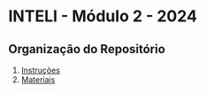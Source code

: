 # INTELI - Módulo 2 - 2024

## Organização do Repositório
1. [Instruções](https://kterra.github.io/Inteli-2024-1B/instrucoes)
2. [Materiais](https://kterra.github.io/Inteli-2024-1B/materiais)
